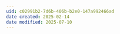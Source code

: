 ```yaml
---
uid: c02991b2-7d6b-406b-b2e0-147a992466ad
date created: 2025-02-14
date modified: 2025-07-10
---
```

